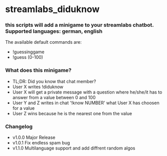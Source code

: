 # streamlabs_diduknow

### this scripts will add a minigame to your streamlabs chatbot. Supported languages: german, english

The available default commands are:
* !guessinggame
* !guess (0-100)

### What does this minigame?
* TL;DR: Did you know that chat member?
* User X writes !diduknow
* User X will get a private message with a question where he/she/it has to answer from a value between 0 and 100
* User Y and Z writes in chat '!know NUMBER' what User X has choosen for a value
* User Z wins because he is the nearest one from the value

### Changelog

* v1.0.0 Major Release
* v1.0.1 Fix endless spam bug
* v1.1.0 Multilanguage support and add diffrent random algos